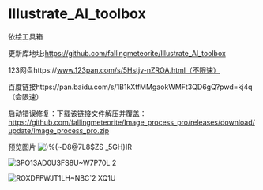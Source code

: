 # Illustrate_AI_toolbox
依绘工具箱

更新库地址:https://github.com/fallingmeteorite/Illustrate_AI_toolbox

123网盘https://www.123pan.com/s/5Hstjv-nZROA.html（不限速）

百度链接https://pan.baidu.com/s/1B1kXtfMMgaokWMFt3QD6gQ?pwd=kj4q （会限速）

启动错误修复：下载该链接文件解压并覆盖：https://github.com/fallingmeteorite/Image_process_pro/releases/download/update/Image_process_pro.zip

预览图片
![)%(~D8@7L8$`ZS _5GH`}IR](https://github.com/fallingmeteorite/Wraith_Toolbox/assets/86793086/9152eb20-6178-4e2c-8462-46cdf20a3be3)

![3PO13AD0U3FS8U~W7P70L 2](https://github.com/fallingmeteorite/Wraith_Toolbox/assets/86793086/f5ae4656-11f1-4702-b6e7-e384cd017c62)

![ROXDFFWJT1LH~NBC`2 XQ1U](https://github.com/fallingmeteorite/Wraith_Toolbox/assets/86793086/0f40dfd5-a985-4b99-85be-c98c26514bc7)

